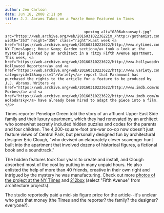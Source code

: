 ```yaml
---
author: Jen Carlson
date: Jun 18, 2008 2:11 pm
title: J.J. Abrams Takes on a Puzzle Home Featured in Times
---
```


	
										<p><img alt="0806abramsapt.jpg" src="https://web.archive.org/web/20160310223622im_/http://gothamist.com/attachments/arts_jen/0806abramsapt.jpg" width="263" height="350" class="right">Last week <a href="https://web.archive.org/web/20160310223622/http://www.nytimes.com/2008/06/12/garden/12puzzle.html">the NY Times&apos; House &amp; Garden section</a> took a look at the mysteries planted by an architect in a ritzy Fifth Avenue apartment. This week, <a href="https://web.archive.org/web/20160310223622/http://www.hollywoodreporter.com/hr/content_display/news/e3i79825b157551fdb96ed0c13afc289591">The Hollywood Reporter</a> and <a href="https://web.archive.org/web/20160310223622/http://www.variety.com/article/VR1117987620.html?categoryid=13&amp;cs=1">Variety</a> report that Paramount has purchased the rights to the article for a feature to be produced by J.J. Abrams. Writers <a href="https://web.archive.org/web/20160310223622/http://www.imdb.com/name/nm0285379/">Maya Forbes</a> and <a href="https://web.archive.org/web/20160310223622/http://www.imdb.com/name/nm0938645/">Wally Wolodarsky</a> have already been hired to adapt the piece into a film.</p>

<p>Times reporter Penelope Green told the story of an affluent Upper East Side family and their luxury apartment, which they had renovated by an architect who somewhat secretly included hidden puzzles and codes for the parents and four children. The 4,200-square-foot pre-war co-op now doesn&apos;t just feature views of Central Park, but personally designed fun by architectural designer Eric Clough, &quot;who devised an elaborately clever scavenger hunt built into the apartment that involved dozens of historical figures, a fictional book and a soundtrack.&quot; </p>

<p>The hidden features took four years to create and install, and Clough absorbed most of the cost by putting in many unpaid hours. He also enlisted the help of more than 40 friends, creative in their own right and intrigued by the mystery he was manufacturing. Check out more <a href="https://web.archive.org/web/20160310223622/http://www.nytimes.com/slideshow/2008/06/11/garden/0612-PUZZLE_index.html">photos of the project at the NY Times</a> and <a href="https://web.archive.org/web/20160310223622/http://212box.propagation.net/212box/base.php">212box</a> (select &quot;Fifth Avenue&quot; from architecture projects).</p>

<p>The studio reportedly paid a mid-six figure price for the article--it&apos;s unclear who gets that money (the Times and the reporter? the family? the designer? everyone?).  </p>					
										
									
				